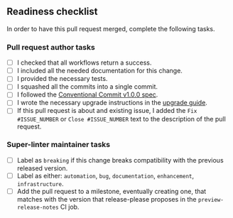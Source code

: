 <!-- Start with an H2 because GitHub automatically adds the commit description before the template, -->
<!-- so contributors don't have to manually cut-paste the description after the H1. -->
<!-- Also, include the header in a "prettier ignore" block because it adds a blank line -->
<!-- after the markdownlint-disable-next-line directive, making it useless. -->
<!-- Ref: https://github.com/prettier/prettier/issues/14350 -->
<!-- Ref: https://github.com/prettier/prettier/issues/10128 -->
<!-- prettier-ignore-start -->
<!-- markdownlint-disable-next-line MD041 -->
## Readiness checklist
<!-- prettier-ignore-end -->

In order to have this pull request merged, complete the following tasks.

### Pull request author tasks

- [ ] I checked that all workflows return a success.
- [ ] I included all the needed documentation for this change.
- [ ] I provided the necessary tests.
- [ ] I squashed all the commits into a single commit.
- [ ] I followed the [Conventional Commit v1.0.0 spec](https://www.conventionalcommits.org/en/v1.0.0/).
- [ ] I wrote the necessary upgrade instructions in the [upgrade guide](../docs/upgrade-guide.md).
- [ ] If this pull request is about and existing issue,
      I added the `Fix #ISSUE_NUMBER` or `Close #ISSUE_NUMBER` text to the description of the pull request.

### Super-linter maintainer tasks

- [ ] Label as `breaking` if this change breaks compatibility with the previous released version.
- [ ] Label as either: `automation`, `bug`, `documentation`, `enhancement`, `infrastructure`.
- [ ] Add the pull request to a milestone, eventually creating one, that matches
      with the version that release-please proposes in the `preview-release-notes` CI job.
